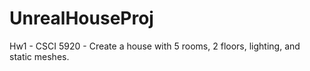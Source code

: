 # UnrealHouseProj
Hw1 - CSCI 5920 - Create a house with 5 rooms, 2 floors, lighting, and static meshes.
